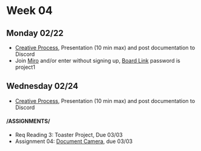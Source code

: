# Week 04
## Monday 02/22

* [Creative Process](Project1_creative_process.md), Presentation (10 min max) and post documentation to Discord
* Join [Miro](https://miro.com/welcome/f9gxky2nfwWqAQsCsddOvF7JtSjKbgY2ZMFG5pgpprmwSV9VsNeUc75HMhta96Z9) and/or enter without signing up, [Board Link](https://miro.com/app/board/o9J_lTzXvsM=/) password is project1

## Wednesday 02/24

* [Creative Process](Project1_creative_process.md), Presentation (10 min max) and post documentation to Discord


#### /ASSIGNMENTS/
 
 
* Req Reading 3: Toaster Project, Due 03/03
* Assignment 04: [Document Camera](4_document_camera.md), due 03/03
